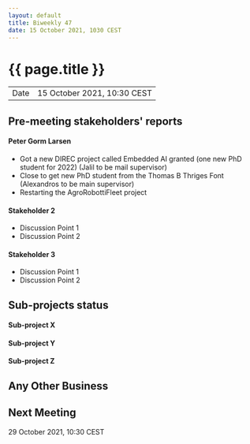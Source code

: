 ```yaml
---
layout: default
title: Biweekly 47
date: 15 October 2021, 1030 CEST
---
```


<script src="https://code.jquery.com/jquery-1.11.1.min.js">
</script>
<script src="/javascripts/edit.js"></script>
<script>setEditButonNm();</script>

# {{ page.title }}

|||
|---|---|
| Date | 15 October 2021, 10:30 CEST |


## Pre-meeting stakeholders' reports

<!-- Please keep in mind that the minutes are publicly available.-->

#### Peter Gorm Larsen
* Got a new DIREC project called Embedded AI granted (one new PhD student for 2022) (Jalil to be mail supervisor)
* Close to get new PhD student from the Thomas B Thriges Font (Alexandros to be main supervisor)
* Restarting the AgroRobottiFleet project

#### Stakeholder 2
* Discussion Point 1
* Discussion Point 2

#### Stakeholder 3
* Discussion Point 1
* Discussion Point 2


## Sub-projects status


#### Sub-project X

#### Sub-project Y

#### Sub-project Z

##  Any Other Business

Next Meeting
------------

29 October 2021, 10:30 CEST


<div id="edit_page_div"></div>
